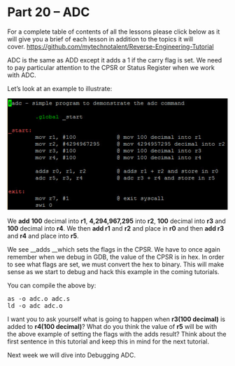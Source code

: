 # Part 20 – ADC

For a complete table of contents of all the lessons please click below as it will give you a brief of each lesson in addition to the topics it will cover.&nbsp;https://github.com/mytechnotalent/Reverse-Engineering-Tutorial

ADC is the same as ADD except it adds a 1 if the carry flag is set. We need to pay particular attention to the CPSR or Status Register when we work with ADC.

Let’s look at an example to illustrate:

<div class="slate-resizable-image-embed slate-image-embed__resize-full-width"><img src="imgs/342879597.jpg"/></div>

We __add__ __100__ decimal into __r1__, __4,294,967,295__ into __r2__, __100__ decimal into __r3__ and __100__ decimal into __r4__. We then __add r1__ and __r2__ and place in __r0__ and then __add r3__ and __r4__ and place into __r5__.

We see __adds __which sets the flags in the CPSR. We have to once again remember when we debug in GDB, the value of the CPSR is in hex. In order to see what flags are set, we must convert the hex to binary. This will make sense as we start to debug and hack this example in the coming tutorials.

You can compile the above by:

<pre spellcheck="false">as -o adc.o adc.s
ld -o adc adc.o
</pre>

I want you to ask yourself what is going to happen when __r3(100 decimal)__ is added to __r4(100 decimal)__? What do you think the value of __r5__ will be with the above example of setting the flags with the adds result? Think about the first sentence in this tutorial and keep this in mind for the next tutorial.

Next week we will dive into Debugging ADC.